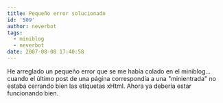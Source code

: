 ```yaml
---
title: Pequeño error solucionado
id: '509'
author: neverbot
tags:
  - miniblog
  - neverbot
date: 2007-08-08 17:40:58
---
```


He arreglado un pequeño error que se me había colado en el miniblog... cuando el último post de una página correspondía a una "minientrada" no estaba cerrando bien las etiquetas xHtml. Ahora ya debería estar funcionando bien.